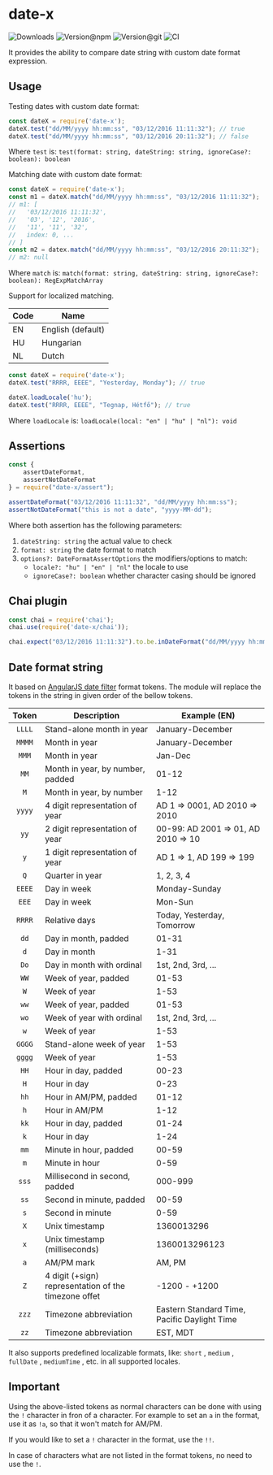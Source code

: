 # date-x

![Downloads](https://img.shields.io/npm/dw/date-x?style=flat-square)
![Version@npm](https://img.shields.io/npm/v/date-x?label=version%40npm&style=flat-square)
![Version@git](https://img.shields.io/github/package-json/v/szikszail/date-x/master?label=version%40git&style=flat-square)
![CI](https://img.shields.io/github/actions/workflow/status/szikszail/date-x/node.js.yml?branch=master&label=ci&style=flat-square)

It provides the ability to compare date string with custom date format expression.

## Usage

Testing dates with custom date format:

```javascript
const dateX = require('date-x');
dateX.test("dd/MM/yyyy hh:mm:ss", "03/12/2016 11:11:32"); // true
dateX.test("dd/MM/yyyy hh:mm:ss", "03/12/2016 20:11:32"); // false
```

Where `test` is: `test(format: string, dateString: string, ignoreCase?: boolean): boolean`

Matching date with custom date format:

```javascript
const dateX = require('date-x');
const m1 = dateX.match("dd/MM/yyyy hh:mm:ss", "03/12/2016 11:11:32");
// m1: [
//   '03/12/2016 11:11:32',
//   '03', '12', '2016',
//   '11', '11', '32',
//   index: 0, ...
// ]
const m2 = datex.match("dd/MM/yyyy hh:mm:ss", "03/12/2016 20:11:32");
// m2: null
```

Where `match` is: `match(format: string, dateString: string, ignoreCase?: boolean): RegExpMatchArray`

Support for localized matching.

| Code | Name              |
|------|-------------------|
| EN   | English (default) |
| HU   | Hungarian         |
| NL   | Dutch             |

```javascript
const dateX = require('date-x');
dateX.test("RRRR, EEEE", "Yesterday, Monday"); // true

dateX.loadLocale('hu');
dateX.test("RRRR, EEEE", "Tegnap, Hétfő"); // true
```

Where `loadLocale` is: `loadLocale(local: "en" | "hu" | "nl"): void`

## Assertions

```javascript
const {
    assertDateFormat,
    asssertNotDateFormat
} = require("date-x/assert");

assertDateFormat("03/12/2016 11:11:32", "dd/MM/yyyy hh:mm:ss");
assertNotDateFormat("this is not a date", "yyyy-MM-dd");
```

Where both assertion has the following parameters:

1. `dateString: string` the actual value to check
1. `format: string` the date format to match
1. `options?: DateFormatAssertOptions` the modifiers/options to match:
    - `locale?: "hu" | "en" | "nl"` the locale to use
    - `ignoreCase?: boolean` whether character casing should be ignored

## Chai plugin

```javascript
const chai = require('chai');
chai.use(require('date-x/chai'));

chai.expect("03/12/2016 11:11:32").to.be.inDateFormat("dd/MM/yyyy hh:mm:ss");
```

## Date format string

It based on [AngularJS date filter](https://docs.angularjs.org/api/ng/filter/date) format tokens.
The module will replace the tokens in the string in given order of the bellow tokens.

| Token  | Description                                          | Example (EN)                                 |
|:------:|------------------------------------------------------|----------------------------------------------|
| `LLLL` | Stand-alone month in year                            | January-December                             |
| `MMMM` | Month in year                                        | January-December                             |
| `MMM`  | Month in year                                        | Jan-Dec                                      |
|  `MM`  | Month in year, by number, padded                     | 01-12                                        |
|  `M`   | Month in year, by number                             | 1-12                                         |
| `yyyy` | 4 digit representation of year                       | AD 1 => 0001, AD 2010 => 2010                |
|  `yy`  | 2 digit representation of year                       | 00-99:  AD 2001 => 01, AD 2010 => 10         |
|  `y`   | 1 digit representation of year                       | AD 1 => 1, AD 199 => 199                     |
|  `Q`   | Quarter in year                                      | 1, 2, 3, 4                                   |
| `EEEE` | Day in week                                          | Monday-Sunday                                |
| `EEE`  | Day in week                                          | Mon-Sun                                      |
| `RRRR` | Relative days                                        | Today, Yesterday, Tomorrow                   |
|  `dd`  | Day in month, padded                                 | 01-31                                        |
|  `d`   | Day in month                                         | 1-31                                         |
|  `Do`  | Day in month with ordinal                            | 1st, 2nd, 3rd, ...                           |
|  `WW`  | Week of year, padded                                 | 01-53                                        |
|  `W`   | Week of year                                         | 1-53                                         |
|  `ww`  | Week of year, padded                                 | 01-53                                        |
|  `wo`  | Week of year with ordinal                            | 1st, 2nd, 3rd, ...                           |
|  `w`   | Week of year                                         | 1-53                                         |
| `GGGG` | Stand-alone week of year                             | 1-53                                         |
| `gggg` | Week of year                                         | 1-53                                         |
|  `HH`  | Hour in day, padded                                  | 00-23                                        |
|  `H`   | Hour in day                                          | 0-23                                         |
|  `hh`  | Hour in AM/PM, padded                                | 01-12                                        |
|  `h`   | Hour in AM/PM                                        | 1-12                                         |
|  `kk`  | Hour in day, padded                                  | 01-24                                        |
|  `k`   | Hour in day                                          | 1-24                                         |
|  `mm`  | Minute in hour, padded                               | 00-59                                        |
|  `m`   | Minute in hour                                       | 0-59                                         |
| `sss`  | Millisecond in second, padded                        | 000-999                                      |
|  `ss`  | Second in minute, padded                             | 00-59                                        |
|  `s`   | Second in minute                                     | 0-59                                         |
|  `X`   | Unix timestamp                                       | 1360013296                                   |
|  `x`   | Unix timestamp (milliseconds)                        | 1360013296123                                |
|  `a`   | AM/PM mark                                           | AM, PM                                       |
|  `Z`   | 4 digit (+sign) representation of the timezone offet | -1200 - +1200                                |
| `zzz`  | Timezone abbreviation                                | Eastern Standard Time, Pacific Daylight Time |
|  `zz`  | Timezone abbreviation                                | EST, MDT                                     |

It also supports predefined localizable formats, like: `short` , `medium` , `fullDate` , `mediumTime` , etc. in all
supported locales.

## Important

Using the above-listed tokens as normal characters can be done with using the `!` character in fron of a character. For
example to set an `a` in the format, use it as `!a`, so that it won't match for AM/PM.

If you would like to set a `!` character in the format, use the `!!`.

In case of characters what are not listed in the format tokens, no need to use the `!`.